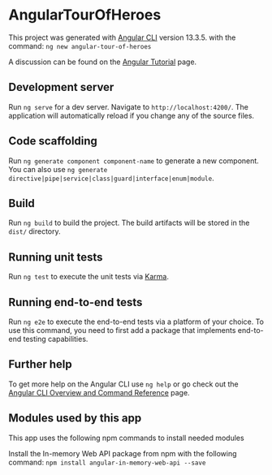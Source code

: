 # AngularTourOfHeroes

This project was generated with [Angular CLI](https://github.com/angular/angular-cli) version 13.3.5.
with the command: `ng new angular-tour-of-heroes`

A discussion can be found on the [Angular Tutorial](https://angular.io/tutorial) page.

## Development server

Run `ng serve` for a dev server. Navigate to `http://localhost:4200/`. The application will automatically reload if you change any of the source files.

## Code scaffolding

Run `ng generate component component-name` to generate a new component. You can also use `ng generate directive|pipe|service|class|guard|interface|enum|module`.

## Build

Run `ng build` to build the project. The build artifacts will be stored in the `dist/` directory.

## Running unit tests

Run `ng test` to execute the unit tests via [Karma](https://karma-runner.github.io).

## Running end-to-end tests

Run `ng e2e` to execute the end-to-end tests via a platform of your choice. To use this command, you need to first add a package that implements end-to-end testing capabilities.

## Further help

To get more help on the Angular CLI use `ng help` or go check out the [Angular CLI Overview and Command Reference](https://angular.io/cli) page.


## Modules used by this app

This app uses the following  npm commands to install needed modules

Install the In-memory Web API package from npm with the following command:
`npm install angular-in-memory-web-api --save` 